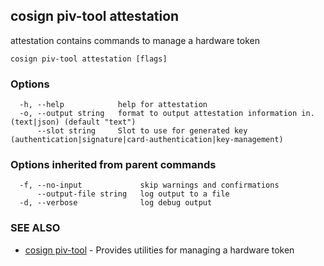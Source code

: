 ## cosign piv-tool attestation

attestation contains commands to manage a hardware token

```
cosign piv-tool attestation [flags]
```

### Options

```
  -h, --help            help for attestation
  -o, --output string   format to output attestation information in. (text|json) (default "text")
      --slot string     Slot to use for generated key (authentication|signature|card-authentication|key-management)
```

### Options inherited from parent commands

```
  -f, --no-input             skip warnings and confirmations
      --output-file string   log output to a file
  -d, --verbose              log debug output
```

### SEE ALSO

* [cosign piv-tool](cosign_piv-tool.md)	 - Provides utilities for managing a hardware token

